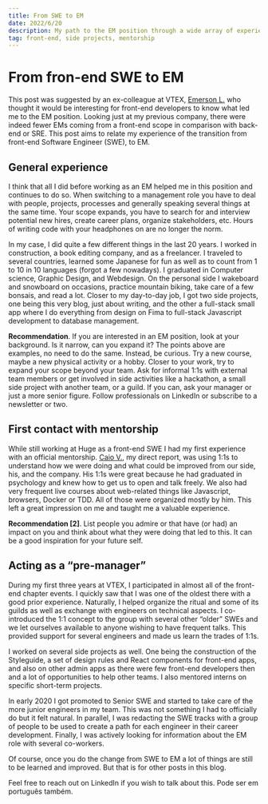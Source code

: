 ```yaml
---
title: From SWE to EM
date: 2022/6/20
description: My path to the EM position through a wide array of experiences.
tag: front-end, side projects, mentorship
---
```


# From fron-end SWE to EM

This post was suggested by an ex-colleague at VTEX, [Emerson L.](https://www.linkedin.com/in/emersonlaurentino/) who thought it would be interesting for front-end developers to know what led me to the EM position. Looking just at my previous company, there were indeed fewer EMs coming from a front-end scope in comparison with back-end or SRE. This post aims to relate my experience of the transition from front-end Software Engineer (SWE), to EM.

## General experience

I think that all I did before working as an EM helped me in this position and continues to do so. When switching to a management role you have to deal with people, projects, processes and generally speaking several things at the same time. Your scope expands, you have to search for and interview potential new hires, create career plans, organize stakeholders, etc. Hours of writing code with your headphones on are no longer the norm.

In my case, I did quite a few different things in the last 20 years. I worked in construction, a book editing company, and as a freelancer. I traveled to several countries, learned some Japanese for fun as well as to count from 1 to 10 in 10 languages (forgot a few nowadays). I graduated in Computer science, Graphic Design, and Webdesign. On the personal side I wakeboard and snowboard on occasions, practice mountain biking, take care of a few bonsais, and read a lot.
Closer to my day-to-day job, I got two side projects, one being this very blog, just about writing, and the other a full-stack small app where I do everything from design on Fima to full-stack Javascript development to database management.

**Recommendation**. If you are interested in an EM position, look at your background. Is it narrow, can you expand it? The points above are examples, no need to do the same. Instead, be curious. Try a new course, maybe a new physical activity or a hobby. Closer to your work, try to expand your scope beyond your team. Ask for informal 1:1s with external team members or get involved in side activities like a hackathon, a small side project with another team, or a guild. If you can, ask your manager or just a more senior figure. Follow professionals on LinkedIn or subscribe to a newsletter or two.

## First contact with mentorship

While still working at Huge as a front-end SWE I had my first experience with an official mentorship. [Caio V.](https://www.linkedin.com/in/caiovaccaro/), my direct report, was using 1:1s to understand how we were doing and what could be improved from our side, his, and the company. His 1:1s were great because he had graduated in psychology and knew how to get us to open and talk freely. We also had very frequent live courses about web-related things like Javascript, browsers, Docker or TDD. All of those were organized mostly by him. This left a great impression on me and taught me a valuable experience.

**Recommendation [2]**. List people you admire or that have (or had) an impact on you and think about what they were doing that led to this. It can be a good inspiration for your future self.

## Acting as a “pre-manager”

During my first three years at VTEX, I participated in almost all of the front-end chapter events. I quickly saw that I was one of the oldest there with a good prior experience. Naturally, I helped organize the ritual and some of its guilds as well as exchange with engineers on technical aspects. I co-introduced the 1:1 concept to the group with several other “older” SWEs and we let ourselves available to anyone wishing to have frequent talks. This provided support for several engineers and made us learn the trades of 1:1s.

I worked on several side projects as well. One being the construction of the Styleguide, a set of design rules and React components for front-end apps, and also on other admin apps as there were few front-end developers then and a lot of opportunities to help other teams. I also mentored interns on specific short-term projects.

In early 2020 I got promoted to Senior SWE and started to take care of the more junior engineers in my team. This was not something I had to officially do but it felt natural. In parallel, I was redacting the SWE tracks with a group of people to be used to create a path for each engineer in their career development. Finally, I was actively looking for information about the EM role with several co-workers.

Of course, once you do the change from SWE to EM a lot of things are still to be learned and improved. But that is for other posts in this blog.

Feel free to reach out on LinkedIn if you wish to talk about this.
Pode ser em português também.
